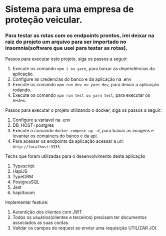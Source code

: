 # Sistema para uma empresa de proteção veicular.

### Para testar as rotas com os endpoints prontos, irei deixar na raiz do projeto um arquivo para ser importado no insomnia(software que usei para testar as rotas).

Passos para executar este projeto, siga os passos a seguir:

1. Execute os comando `npm i ou yarn`, para baixar as dependências da aplicação.
2. Configure as credencias do banco e da aplicação na .env
3. Execute os comando `npm run dev ou yarn dev`, para deixar a aplicação rodando.
4. Execute os comando `npm run test ou yarn test`, para executar os testes.

Passos para executar o projeto utilizando o docker, siga os passos a seguir:

1. Configure a variavel na .env
2. DB_HOST=postgres
4. Execute o comando `docker-compose up -d`, para baixar as imagens e levantar os containers do banco e da api.
5. Para acessar os endpoints da aplicação acessar a url: `http://localhost:3333`

Techs que foram utilizadas para o desenvolvimento desta aplicação

1. Typescript
2. HapiJS
3. TypeORM
4. PostgresSQL
5. Jest
6. hapi/boom 


Implementar feature:

1. Autentição dos clientes com JWT
2. Todos os usuários(clientes e terceiros) precisam ter documentos associados as suas contas.
3. Validar os campos do request ao enviar uma requisição UTILIZAR JOI.

